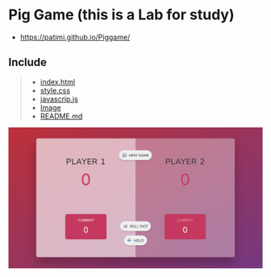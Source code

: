 # Pig Game (this is a Lab for study)

- <https://patimi.github.io/Piggame/>

## Include

> - [index.html]()
> - [style.css]()
> - [javascrip.js]()
> - [Image]()
> - [README.md]()

![PigGame!](PigGame.png 'Pig Game')
